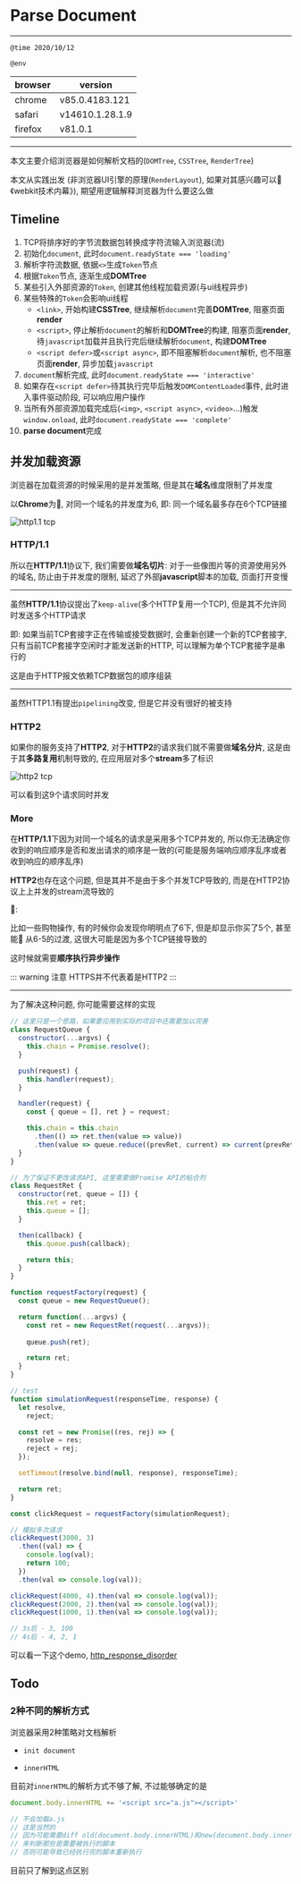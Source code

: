 # Parse Document

---

`@time 2020/10/12`

`@env`

| browser | version         |
| ------- | --------------- |
| chrome  | v85.0.4183.121  |
| safari  | v14610.1.28.1.9 |
| firefox | v81.0.1         |

---

本文主要介绍浏览器是如何解析文档的(`DOMTree`, `CSSTree`, `RenderTree`)

本文从实践出发 (非浏览器UI引擎的原理(`RenderLayout`), 如果对其感兴趣可以👀《webkit技术内幕》), 期望用逻辑解释浏览器为什么要这么做

## Timeline

1.  TCP将排序好的字节流数据包转换成字符流输入浏览器(流)
2.  初始化`document`, 此时`document.readyState === 'loading'`
3.  解析字符流数据, 依据`<>`生成`Token`节点
4.  根据`Token`节点, 逐渐生成**DOMTree**
5.  某些引入外部资源的`Token`, 创建其他线程加载资源(与ui线程异步)
6.  某些特殊的`Token`会影响ui线程
    - `<link>`, 开始构建**CSSTree**, 继续解析`document`完善**DOMTree**, 阻塞页面**render**
    - `<script>`, 停止解析`document`的解析和**DOMTree**的构建, 阻塞页面**render**, 待`javascript`加载并且执行完后继续解析`document`, 构建**DOMTree**
    - `<script defer>`或`<script async>`, 即不阻塞解析`document`解析, 也不阻塞页面**render**, 异步加载`javascript`
7.  `document`解析完成, 此时`document.readyState === 'interactive'`
8.  如果存在`<script defer>`待其执行完毕后触发`DOMContentLoaded`事件, 此时进入事件驱动阶段, 可以响应用户操作
9.  当所有外部资源加载完成后(`<img>`, `<script async>`, `<video>`...)触发`window.onload`, 此时`document.readyState === 'complete'`
10. **parse document**完成

## 并发加载资源

浏览器在加载资源的时候采用的是并发策略, 但是其在**域名**维度限制了并发度

以**Chrome**为🌰, 对同一个域名的并发度为6, 即: 同一个域名最多存在6个TCP链接

![http1.1 tcp](/imgs/parse_document/http1.1_tcp.png)

### HTTP/1.1

所以在**HTTP/1.1**协议下, 我们需要做**域名切片**: 对于一些像图片等的资源使用另外的域名, 防止由于并发度的限制, 延迟了外部**javascript**脚本的加载, 页面打开变慢

---

虽然**HTTP/1.1**协议提出了`keep-alive`(多个HTTP复用一个TCP), 但是其不允许同时发送多个HTTP请求

即: 如果当前TCP套接字正在传输或接受数据时, 会重新创建一个新的TCP套接字, 只有当前TCP套接字空闲时才能发送新的HTTP, 可以理解为单个TCP套接字是串行的

这是由于HTTP报文依赖TCP数据包的顺序组装

---

虽然HTTP1.1有提出`pipelining`改变, 但是它并没有很好的被支持

### HTTP2

如果你的服务支持了**HTTP2**, 对于**HTTP2**的请求我们就不需要做**域名分片**, 这是由于其**多路复用**机制导致的, 在应用层对多个**stream**多了标识

![http2 tcp](/imgs/parse_document/http2_tcp.png)

可以看到这9个请求同时并发

### More

在**HTTP/1.1**下因为对同一个域名的请求是采用多个TCP并发的, 所以你无法确定你收到的响应顺序是否和发出请求的顺序是一致的(可能是服务端响应顺序乱序或者收到响应的顺序乱序)

**HTTP2**也存在这个问题, 但是其并不是由于多个并发TCP导致的, 而是在HTTP2协议上上并发的stream流导致的

🌰:

比如一些购物操作, 有的时候你会发现你明明点了6下, 但是却显示你买了5个, 甚至能👀 从6-5的过渡, 这很大可能是因为多个TCP链接导致的

这时候就需要**顺序执行异步操作**

::: warning 注意
HTTPS并不代表着是HTTP2
:::

--- 

为了解决这种问题, 你可能需要这样的实现

```javascript
// 这里只是一个思路，如果要应用到实际的项目中还需要加以完善
class RequestQueue {
  constructor(...argvs) {
    this.chain = Promise.resolve();
  }

  push(request) {
    this.handler(request);
  }

  handler(request) {
    const { queue = [], ret } = request;

    this.chain = this.chain
      .then(() => ret.then(value => value))
      .then(value => queue.reduce((prevRet, current) => current(prevRet), value));
  }
}

// 为了保证不更改请求API, 这里需要做Promise API的粘合剂
class RequestRet {
  constructor(ret, queue = []) {
    this.ret = ret;
    this.queue = [];
  }

  then(callback) {
    this.queue.push(callback);

    return this;
  } 
}

function requestFactory(request) {
  const queue = new RequestQueue();  

  return function(...argvs) {
    const ret = new RequestRet(request(...argvs));
    
    queue.push(ret);

    return ret;
  }
}

// test
function simulationRequest(responseTime, response) {
  let resolve,
    reject;

  const ret = new Promise((res, rej) => {
    resolve = res;
    reject = rej;
  });

  setTimeout(resolve.bind(null, response), responseTime);

  return ret;
}

const clickRequest = requestFactory(simulationRequest);

// 模拟多次请求
clickRequest(3000, 3)
  .then((val) => {
    console.log(val);
    return 100;
  })
  .then(val => console.log(val));

clickRequest(4000, 4).then(val => console.log(val));
clickRequest(2000, 2).then(val => console.log(val));
clickRequest(1000, 1).then(val => console.log(val));

// 3s后 - 3, 100
// 4s后 - 4, 2, 1
```

可以看一下这个demo, [http_response_disorder](https://github.com/arkusa/demo/tree/main/http_response_disorder)

## Todo

### 2种不同的解析方式

浏览器采用2种策略对文档解析

- `init document`

- `innerHTML`

目前对`innerHTML`的解析方式不够了解, 不过能够确定的是

```javaScript
document.body.innerHTML += '<script src="a.js"></script>'

// 不会加载a.js
// 这是当然的
// 因为可能需要diff old(document.body.innerHTML)和new(document.body.innerHTML)
// 来判断那些是需要被执行的脚本
// 否则可能导致已经执行完的脚本重新执行
```

目前只了解到这点区别
